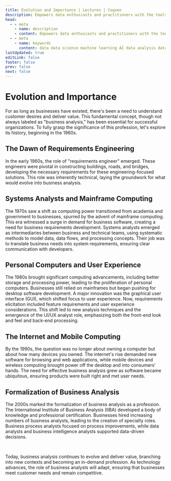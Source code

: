 ```yaml
---
title: Evolution and Importance | Lectures | Cogxen
description: Empowers data enthusiasts and practitioners with the tools and knowledge to unlock the potential of data.
head:
  - - meta
    - name: description
    - content: Empowers data enthusiasts and practitioners with the tools and knowledge to unlock the potential of data.
  - - meta
    - name: keywords
      content: data data science machine learning AI data analysis data-driven data enthusiasts data practitioners
lastUpdated: true
editLink: false
footer: false
prev: false
next: false
---
```


# Evolution and Importance

For as long as businesses have existed, there's been a need to understand customer desires and deliver value. This fundamental concept, though not always labeled as "business analysis," has been essential for successful organizations. To fully grasp the significance of this profession, let's explore its history, beginning in the 1960s.

## The Dawn of Requirements Engineering

In the early 1960s, the role of "requirements engineer" emerged. These engineers were pivotal in constructing buildings, roads, and bridges, developing the necessary requirements for these engineering-focused solutions. This role was inherently technical, laying the groundwork for what would evolve into business analysis.

## Systems Analysts and Mainframe Computing

The 1970s saw a shift as computing power transitioned from academia and government to businesses, spurred by the advent of mainframe computing. This era witnessed a surge in demand for business software, creating a need for business requirements development. Systems analysts emerged as intermediaries between business and technical teams, using systematic methods to model data, data flows, and processing concepts. Their job was to translate business needs into system requirements, ensuring clear communication with developers.

## Personal Computers and User Experience

The 1980s brought significant computing advancements, including better storage and processing power, leading to the proliferation of personal computers. Businesses still relied on mainframes but began pushing for desktop software development. A major innovation was the graphical user interface (GUI), which shifted focus to user experience. Now, requirements elicitation included feature requirements and user experience considerations. This shift led to new analysis techniques and the emergence of the UI/UX analyst role, emphasizing both the front-end look and feel and back-end processing.

## The Internet and Mobile Computing

By the 1990s, the question was no longer about owning a computer but about how many devices you owned. The internet's rise demanded new software for browsing and web applications, while mobile devices and wireless computing brought power off the desktop and into consumers' hands. The need for effective business analysis grew as software became ubiquitous, ensuring products were built right and met user needs.

## Formalization of Business Analysis

The 2000s marked the formalization of business analysis as a profession. The International Institute of Business Analysis (IIBA) developed a body of knowledge and professional certification. Businesses hired increasing numbers of business analysts, leading to the creation of specialty roles. Business process analysts focused on process improvements, while data analysts and business intelligence analysts supported data-driven decisions.

<br />

Today, business analysis continues to evolve and deliver value, branching into new contexts and becoming an in-demand profession. As technology advances, the role of business analysts will adapt, ensuring that businesses meet customer needs and remain competitive.
